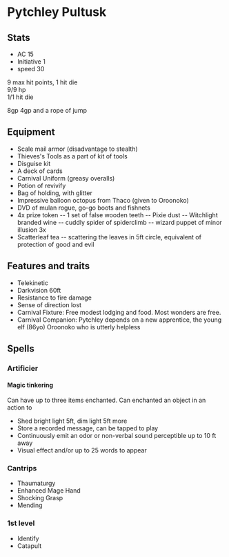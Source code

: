 # Pytchley Pultusk

## Stats
- AC 15
- Initiative 1
- speed 30

9 max hit points, 1 hit die  
9/9 hp  
1/1 hit die  

8gp
4gp and a rope of jump

## Equipment
- Scale mail armor (disadvantage to stealth)
- Thieves's Tools as a part of kit of tools
- Disguise kit
- A deck of cards
- Carnival Uniform (greasy overalls)
- Potion of revivify
- Bag of holding, with glitter
- Impressive balloon octopus from Thaco (given to Oroonoko)
- DVD of mulan rogue, go-go boots and fishnets
- 4x prize token
-- 1 set of false wooden teeth
-- Pixie dust
-- Witchlight branded wine
-- cuddly spider of spiderclimb
-- wizard puppet of minor illusion 3x
- Scatterleaf tea
-- scattering the leaves in 5ft circle, equivalent of protection of good and evil

## Features and traits
- Telekinetic
- Darkvision 60ft
- Resistance to fire damage
- Sense of direction lost
- Carnival Fixture: Free modest lodging and food. Most wonders are free.
- Carnival Companion: Pytchley depends on a new apprentice, the young elf (86yo)  Oroonoko who is utterly helpless

## Spells
### Artificier
#### Magic tinkering
Can have up to three items enchanted. Can enchanted an object in an action to
- Shed bright light 5ft, dim light 5ft more
- Store a recorded message, can be tapped to play
- Continuously emit an odor or non-verbal sound perceptible up to 10 ft away
- Visual effect and/or up to 25 words  to appear  

### Cantrips
- Thaumaturgy
- Enhanced Mage Hand
- Shocking Grasp
- Mending

### 1st level
- Identify
- Catapult
